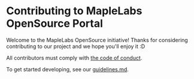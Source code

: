 # Contributing to MapleLabs OpenSource Portal

Welcome to the MapleLabs OpenSource initiative! Thanks for considering contributing to our project and we hope you'll enjoy it :D

All contributors must comply with [the code of conduct]().

To get started developing, see our [guidelines.md]().